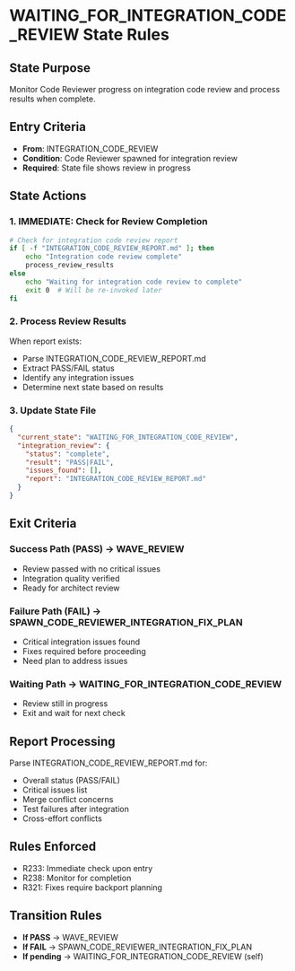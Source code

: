 # WAITING_FOR_INTEGRATION_CODE_REVIEW State Rules

## State Purpose
Monitor Code Reviewer progress on integration code review and process results when complete.

## Entry Criteria
- **From**: INTEGRATION_CODE_REVIEW
- **Condition**: Code Reviewer spawned for integration review
- **Required**: State file shows review in progress

## State Actions

### 1. IMMEDIATE: Check for Review Completion
```bash
# Check for integration code review report
if [ -f "INTEGRATION_CODE_REVIEW_REPORT.md" ]; then
    echo "Integration code review complete"
    process_review_results
else
    echo "Waiting for integration code review to complete"
    exit 0  # Will be re-invoked later
fi
```

### 2. Process Review Results
When report exists:
- Parse INTEGRATION_CODE_REVIEW_REPORT.md
- Extract PASS/FAIL status
- Identify any integration issues
- Determine next state based on results

### 3. Update State File
```json
{
  "current_state": "WAITING_FOR_INTEGRATION_CODE_REVIEW",
  "integration_review": {
    "status": "complete",
    "result": "PASS|FAIL",
    "issues_found": [],
    "report": "INTEGRATION_CODE_REVIEW_REPORT.md"
  }
}
```

## Exit Criteria

### Success Path (PASS) → WAVE_REVIEW
- Review passed with no critical issues
- Integration quality verified
- Ready for architect review

### Failure Path (FAIL) → SPAWN_CODE_REVIEWER_INTEGRATION_FIX_PLAN
- Critical integration issues found
- Fixes required before proceeding
- Need plan to address issues

### Waiting Path → WAITING_FOR_INTEGRATION_CODE_REVIEW
- Review still in progress
- Exit and wait for next check

## Report Processing
Parse INTEGRATION_CODE_REVIEW_REPORT.md for:
- Overall status (PASS/FAIL)
- Critical issues list
- Merge conflict concerns
- Test failures after integration
- Cross-effort conflicts

## Rules Enforced
- R233: Immediate check upon entry
- R238: Monitor for completion
- R321: Fixes require backport planning

## Transition Rules
- **If PASS** → WAVE_REVIEW
- **If FAIL** → SPAWN_CODE_REVIEWER_INTEGRATION_FIX_PLAN
- **If pending** → WAITING_FOR_INTEGRATION_CODE_REVIEW (self)